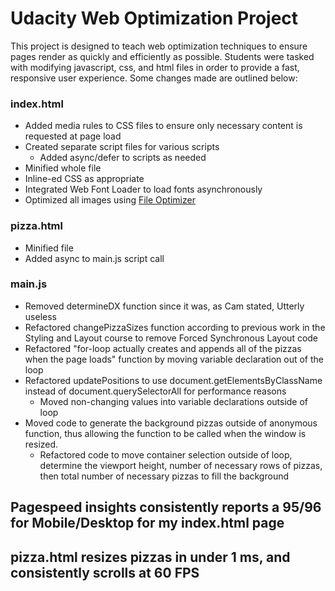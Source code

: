 # Udacity Web Optimization Project

This project is designed to teach web optimization techniques to ensure pages render as quickly and efficiently as possible. Students were tasked with modifying javascript, css, and html files in order to provide a fast, responsive user experience. Some changes made are outlined below:

### index.html
* Added media rules to CSS files to ensure only necessary content is requested at page load
* Created separate script files for various scripts
  * Added async/defer to scripts as needed
* Minified whole file
* Inline-ed CSS as appropriate
* Integrated Web Font Loader to load fonts asynchronously
* Optimized all images using [File Optimizer](http://nikkhokkho.sourceforge.net/static.php?page=FileOptimizer)

### pizza.html
* Minified file
* Added async to main.js script call

### main.js
* Removed determineDX function since it was, as Cam stated, Utterly useless
* Refactored changePizzaSizes function according to previous work in the Styling and Layout course to remove Forced Synchronous Layout code
* Refactored "for-loop actually creates and appends all of the pizzas when the page loads" function by moving variable declaration out of the loop
* Refactored updatePositions to use document.getElementsByClassName instead of document.querySelectorAll for performance reasons
	* Moved non-changing values into variable declarations outside of loop
* Moved code to generate the background pizzas outside of anonymous function, thus allowing the function to be called when the window is resized.
	* Refactored code to move container selection outside of loop, determine the viewport height, number of necessary rows of pizzas, then total number of necessary pizzas to fill the background


## Pagespeed insights consistently reports a 95/96 for Mobile/Desktop for my index.html page
## pizza.html resizes pizzas in under 1 ms, and consistently scrolls at 60 FPS
